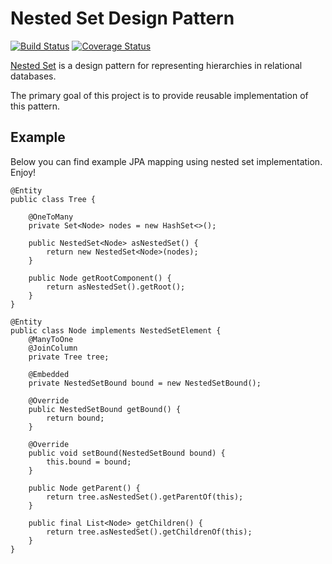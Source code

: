 # Nested Set Design Pattern

[![Build Status](https://travis-ci.org/mkuthan/design-nestedset.png)](https://travis-ci.org/mkuthan/design-nestedset) [![Coverage Status](https://coveralls.io/repos/mkuthan/design-nestedset/badge.png)](https://coveralls.io/r/mkuthan/design-nestedset)

[Nested Set](http://en.wikipedia.org/wiki/Nested_set_model) is a design pattern for representing hierarchies in relational databases. 

The primary goal of this project is to provide reusable implementation of this pattern. 

## Example

Below you can find example JPA mapping using nested set implementation. Enjoy!

	@Entity
	public class Tree {

		@OneToMany
		private Set<Node> nodes = new HashSet<>();

		public NestedSet<Node> asNestedSet() {
			return new NestedSet<Node>(nodes);
		}

		public Node getRootComponent() {
			return asNestedSet().getRoot();
		}
	}

	@Entity
	public class Node implements NestedSetElement {
		@ManyToOne
		@JoinColumn
		private Tree tree;

		@Embedded
		private NestedSetBound bound = new NestedSetBound();

		@Override
		public NestedSetBound getBound() {
			return bound;
		}

		@Override
		public void setBound(NestedSetBound bound) {
			this.bound = bound;
		}

		public Node getParent() {
			return tree.asNestedSet().getParentOf(this);
		}

		public final List<Node> getChildren() {
			return tree.asNestedSet().getChildrenOf(this);
		}
	}
